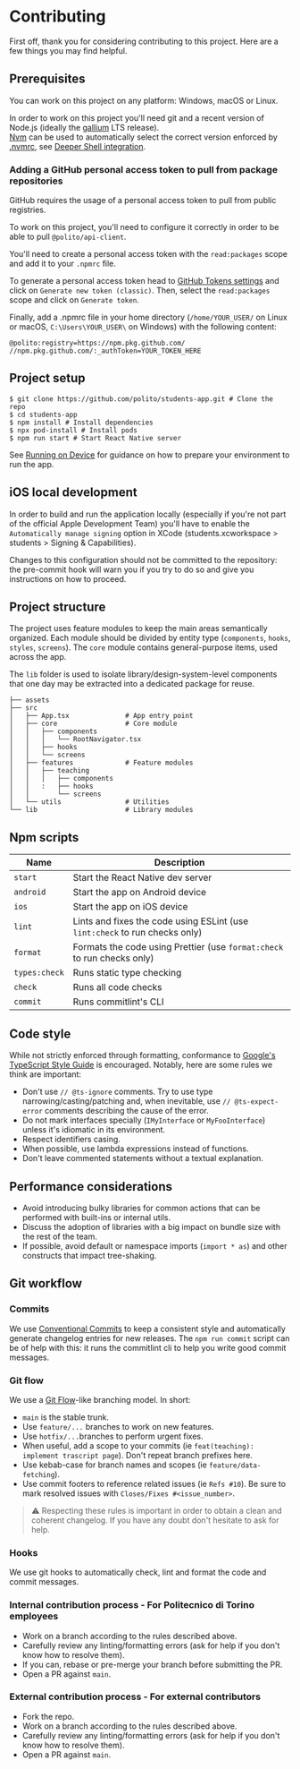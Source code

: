 # Contributing

First off, thank you for considering contributing to this project. Here are a few things you may find helpful.

## Prerequisites

You can work on this project on any platform: Windows, macOS or Linux.

In order to work on this project you'll need git and a recent version of Node.js (ideally
the [gallium](https://nodejs.org/download/release/v16.16.0/) LTS release).  
[Nvm](https://github.com/nvm-sh/nvm) can be used to automatically select the correct version enforced
by [.nvmrc](./.nvmrc), see [Deeper Shell integration](https://github.com/nvm-sh/nvm#deeper-shell-integration).

### Adding a GitHub personal access token to pull from package repositories

GitHub requires the usage of a personal access token to pull from public registries.

To work on this project, you'll need to configure it correctly in order to be able to pull `@polito/api-client`.

You'll need to create a personal access token with the `read:packages` scope and add it to your `.npmrc` file.

To generate a personal access token head to [GitHub Tokens settings](https://github.com/settings/tokens) and click on `Generate new token (classic)`.
Then, select the `read:packages` scope and click on `Generate token`.

Finally, add a .npmrc file in your home directory (`/home/YOUR_USER/` on Linux or macOS, `C:\Users\YOUR_USER\` on Windows) with the following content:

```
@polito:registry=https://npm.pkg.github.com/
//npm.pkg.github.com/:_authToken=YOUR_TOKEN_HERE
```

## Project setup

```shell
$ git clone https://github.com/polito/students-app.git # Clone the repo
$ cd students-app
$ npm install # Install dependencies
$ npx pod-install # Install pods
$ npm run start # Start React Native server
```

See [Running on Device](https://reactnative.dev/docs/running-on-device) for guidance on how to prepare your
environment to run the app.

## iOS local development

In order to build and run the application locally (especially if you're not part of the official Apple Development Team)
you'll have to enable the `Automatically manage signing` option in XCode (students.xcworkspace > students > Signing &
Capabilities).

Changes to this configuration should not be committed to the repository: the pre-commit hook will warn you if you try to
do so and give you instructions on how to proceed.

## Project structure

The project uses feature modules to keep the main areas semantically organized. Each module should be divided by entity
type (`components`, `hooks`, `styles`, `screens`). The `core` module contains general-purpose items, used across the
app.

The `lib` folder is used to isolate library/design-system-level components that one day may be extracted into a
dedicated package for reuse.

```
├── assets
├── src
│   ├── App.tsx              # App entry point
│   ├── core                 # Core module
│   │   ├── components
│   │   │   └── RootNavigator.tsx
│   │   ├── hooks
│   │   └── screens
│   ├── features             # Feature modules
│   │   ├── teaching
│   │   │   ├── components
│   │   :   ├── hooks
│   │       └── screens
│   └── utils                # Utilities
└── lib                      # Library modules
```

## Npm scripts

| Name          | Description                                                                 |
| ------------- | --------------------------------------------------------------------------- |
| `start`       | Start the React Native dev server                                           |
| `android`     | Start the app on Android device                                             |
| `ios`         | Start the app on iOS device                                                 |
| `lint`        | Lints and fixes the code using ESLint (use `lint:check` to run checks only) |
| `format`      | Formats the code using Prettier (use `format:check` to run checks only)     |
| `types:check` | Runs static type checking                                                   |
| `check`       | Runs all code checks                                                        |
| `commit`      | Runs commitlint's CLI                                                       |

## Code style

While not strictly enforced through formatting, conformance
to [Google's TypeScript Style Guide](https://google.github.io/styleguide/tsguide.html)
is encouraged. Notably, here are some rules we think are important:

- Don't use `// @ts-ignore` comments. Try to use type narrowing/casting/patching and, when inevitable,
  use `// @ts-expect-error` comments describing the cause of the error.
- Do not mark interfaces specially (`IMyInterface` or `MyFooInterface`) unless it's idiomatic in its environment.
- Respect identifiers casing.
- When possible, use lambda expressions instead of functions.
- Don't leave commented statements without a textual explanation.

## Performance considerations

- Avoid introducing bulky libraries for common actions that can be performed with built-ins or internal utils.
- Discuss the adoption of libraries with a big impact on bundle size with the rest of the team.
- If possible, avoid default or namespace imports (`import * as`) and other constructs that impact tree-shaking.

## Git workflow

### Commits

We use [Conventional Commits](https://conventionalcommits.org/) to keep a consistent style and automatically generate
changelog entries for new releases. The `npm run commit` script can be of help with this: it runs the commitlint cli to help you
write good commit messages.

### Git flow

We use a [Git Flow](https://danielkummer.github.io/git-flow-cheatsheet/)-like branching model. In short:

- `main` is the stable trunk.
- Use `feature/...` branches to work on new features.
- Use `hotfix/...`branches to perform urgent fixes.
- When useful, add a scope to your commits (ie `feat(teaching): implement trascript page`). Don't repeat branch
  prefixes here.
- Use kebab-case for branch names and scopes (ie `feature/data-fetching`).
- Use commit footers to reference related issues (ie `Refs #10`). Be sure to mark resolved issues with `Closes/Fixes #<issue_number>`.

> ⚠️ Respecting these rules is important in order to obtain a clean and coherent changelog. If you have any doubt don't
> hesitate to ask for help.

### Hooks

We use git hooks to automatically check, lint and format the code and commit messages.

### Internal contribution process - For Politecnico di Torino employees

- Work on a branch according to the rules described above.
- Carefully review any linting/formatting errors (ask for help if you don't know how to resolve them).
- If you can, rebase or pre-merge your branch before submitting the PR.
- Open a PR against `main`.

### External contribution process - For external contributors

- Fork the repo.
- Work on a branch according to the rules described above.
- Carefully review any linting/formatting errors (ask for help if you don't know how to resolve them).
- Open a PR against `main`.
